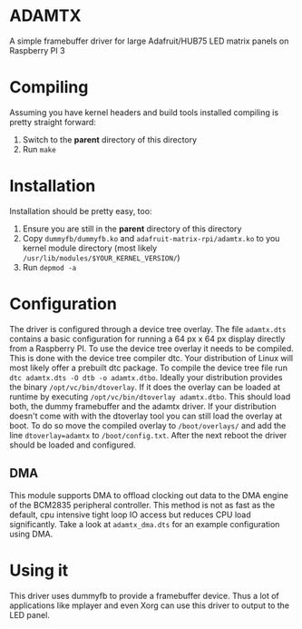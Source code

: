 ADAMTX
======

A simple framebuffer driver for large Adafruit/HUB75 LED matrix panels on Raspberry PI 3

# Compiling

Assuming you have kernel headers and build tools installed compiling is pretty straight forward:

1. Switch to the **parent** directory of this directory
2. Run ```make```


# Installation

Installation should be pretty easy, too:

1. Ensure you are still in the **parent**  directory of this directory
2. Copy ```dummyfb/dummyfb.ko``` and ```adafruit-matrix-rpi/adamtx.ko``` to you kernel module directory (most likely ```/usr/lib/modules/$YOUR_KERNEL_VERSION/```)
3. Run ```depmod -a```


# Configuration

The driver is configured through a device tree overlay. The file ```adamtx.dts``` contains a basic configuration for running a 64 px x 64 px display directly from a Raspberry PI.
To use the device tree overlay it needs to be compiled. This is done with the device tree compiler dtc. Your distribution of Linux will most likely offer a prebuilt dtc package.
To compile the device tree file run ```dtc adamtx.dts -O dtb -o adamtx.dtbo```. Ideally your distribution provides the binary ```/opt/vc/bin/dtoverlay```. If it does the overlay
can be loaded at runtime by executing ```/opt/vc/bin/dtoverlay adamtx.dtbo```. This should load both, the dummy framebuffer and the adamtx driver. If your distribution doesn't
come with with the dtoverlay tool you can still load the overlay at boot. To do so move the compiled overlay to ```/boot/overlays/``` and add the line ```dtoverlay=adamtx``` to
```/boot/config.txt```. After the next reboot the driver should be loaded and configured.

## DMA

This module supports DMA to offload clocking out data to the DMA engine of the BCM2835 peripheral controller. This method is not as fast as the default, cpu intensive tight loop
IO access but reduces CPU load significantly. Take a look at ```adamtx_dma.dts``` for an example configuration using DMA.

# Using it

This driver uses dummyfb to provide a framebuffer device. Thus a lot of applications like mplayer and even Xorg can use this driver to output to the LED panel.
